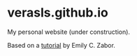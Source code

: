 # verasls.github.io


My personal website (under construction).

Based on a [tutorial](http://www.emilyzabor.com/tutorials/rmarkdown_websites_tutorial.html) by Emily C. Zabor.